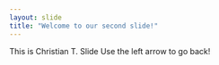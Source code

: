 ```yaml
---
layout: slide
title: "Welcome to our second slide!"
---
```

This is Christian T. Slide
Use the left arrow to go back!
